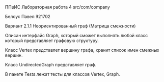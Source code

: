 ППвИС Лабораторная работа 4 src/com/company

Белоус Павел 921702 

Вариант 2.1.1 Неориентированный граф (Матрица смежности)

Описан интерфайс Graph, который сможет выполнять любой класс который представляет графовую структуру.

Класс Vertex представлет вершину графа, хранит список имен смежных вершин.

Класс UndirectedGraph представляет граф.

В пакете Tests лежат тесты для классов Vertex, Graph.
